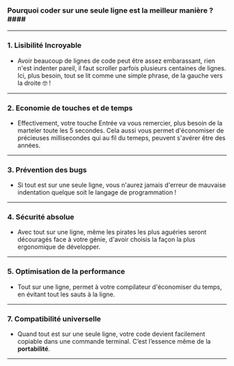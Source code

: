 ### Pourquoi coder sur une seule ligne est la meilleur manière ?####

---

### **1. Lisibilité Incroyable**
- Avoir beaucoup de lignes de code peut être assez embarassant, rien n'est indenter pareil, il faut scroller parfois plusieurs centaines de lignes. Ici, plus besoin, tout se lit comme une simple phrase, de la gauche vers la droite 🤓 !

---

### **2. Economie de touches et de temps**
- Effectivement, votre touche Entrée va vous remercier, plus besoin de la marteler toute les 5 secondes. Cela aussi vous permet d'économiser de précieuses millisecondes qui au fil du temeps, peuvent s'avérer être des années.

---

### **3. Prévention des bugs**
- Si tout est sur une seule ligne, vous n'aurez jamais d'erreur de mauvaise indentation quelque soit le langage de programmation !

---

### **4. Sécurité absolue**
- Avec tout sur une ligne, même les pirates les plus aguéries seront découragés face à votre génie, d'avoir choisis la façon la plus ergonomique de développer.
---

### **5. Optimisation de la performance**
- Tout sur une ligne, permet à votre compilateur d'économiser du temps, en évitant tout les sauts à la ligne.

---

### **7. Compatibilité universelle**
- Quand tout est sur une seule ligne, votre code devient facilement copiable dans une commande terminal. C’est l’essence même de la **portabilité**.

---
